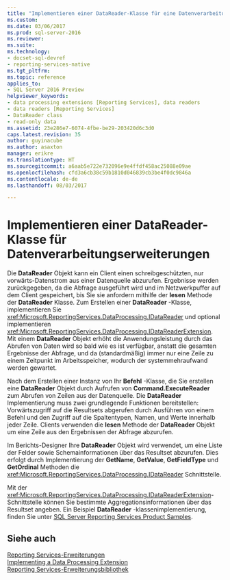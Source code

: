 ```yaml
---
title: "Implementieren einer DataReader-Klasse für eine Datenverarbeitungserweiterung | Microsoft Docs"
ms.custom: 
ms.date: 03/06/2017
ms.prod: sql-server-2016
ms.reviewer: 
ms.suite: 
ms.technology:
- docset-sql-devref
- reporting-services-native
ms.tgt_pltfrm: 
ms.topic: reference
applies_to:
- SQL Server 2016 Preview
helpviewer_keywords:
- data processing extensions [Reporting Services], data readers
- data readers [Reporting Services]
- DataReader class
- read-only data
ms.assetid: 23e286e7-6074-4fbe-be29-203420d6c3d0
caps.latest.revision: 35
author: guyinacube
ms.author: asaxton
manager: erikre
ms.translationtype: HT
ms.sourcegitcommit: a6aab5e722e732096e9e4ffdf458ac25088e09ae
ms.openlocfilehash: cfd3a6cb38c59b1810d046839cb3be4f0dc9846a
ms.contentlocale: de-de
ms.lasthandoff: 08/03/2017

---
```

# <a name="implementing-a-datareader-class-for-a-data-processing-extension"></a>Implementieren einer DataReader-Klasse für Datenverarbeitungserweiterungen
  Die **DataReader** Objekt kann ein Client einen schreibgeschützten, nur vorwärts-Datenstrom aus einer Datenquelle abzurufen. Ergebnisse werden zurückgegeben, da die Abfrage ausgeführt wird und im Netzwerkpuffer auf dem Client gespeichert, bis Sie sie anfordern mithilfe der **lesen** Methode der **DataReader** Klasse. Zum Erstellen einer **DataReader** -Klasse, implementieren Sie <xref:Microsoft.ReportingServices.DataProcessing.IDataReader> und optional implementieren <xref:Microsoft.ReportingServices.DataProcessing.IDataReaderExtension>. Mit einem **DataReader** Objekt erhöht die Anwendungsleistung durch das Abrufen von Daten wird so bald wie es ist verfügbar, anstatt die gesamten Ergebnisse der Abfrage, und da (standardmäßig) immer nur eine Zeile zu einem Zeitpunkt im Arbeitsspeicher, wodurch der systemmehraufwand werden gewartet.  
  
 Nach dem Erstellen einer Instanz von Ihr **Befehl** -Klasse, die Sie erstellen eine **DataReader** Objekt durch Aufrufen von **Command.ExecuteReader** zum Abrufen von Zeilen aus der Datenquelle. Die **DataReader** Implementierung muss zwei grundlegende Funktionen bereitstellen: Vorwärtszugriff auf die Resultsets abgerufen durch Ausführen von einem Befehl und den Zugriff auf die Spaltentypen, Namen, und Werte innerhalb jeder Zeile. Clients verwenden die **lesen** Methode der **DataReader** Objekt um eine Zeile aus den Ergebnissen der Abfrage abzurufen.  
  
 Im Berichts-Designer Ihre **DataReader** Objekt wird verwendet, um eine Liste der Felder sowie Schemainformationen über das Resultset abzurufen. Dies erfolgt durch Implementierung der **GetName**, **GetValue**, **GetFieldType** und **GetOrdinal** Methoden die <xref:Microsoft.ReportingServices.DataProcessing.IDataReader> Schnittstelle.  
  
 Mit der <xref:Microsoft.ReportingServices.DataProcessing.IDataReaderExtension>-Schnittstelle können Sie bestimmte Aggregationsinformationen über das Resultset angeben. Ein Beispiel **DataReader** -klassenimplementierung, finden Sie unter [SQL Server Reporting Services Product Samples](http://go.microsoft.com/fwlink/?LinkId=177889).  
  
## <a name="see-also"></a>Siehe auch  
 [Reporting Services-Erweiterungen](../../../reporting-services/extensions/reporting-services-extensions.md)   
 [Implementing a Data Processing Extension](../../../reporting-services/extensions/data-processing/implementing-a-data-processing-extension.md)   
 [Reporting Services-Erweiterungsbibliothek](../../../reporting-services/extensions/reporting-services-extension-library.md)  
  
  
